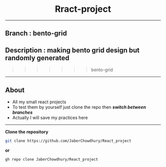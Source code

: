 <h1 align="center">Rract-project</h1>
<hr />

## Branch : bento-grid

## Description : making bento grid design but randomly generated

> > > > > > > bento-grid

<hr />

## About

- All my small react projects
- To test them by yourself just clone the repo then **_switch between branches_**
- Actually I will save my practices here

<hr />

**Clone the repository**

```bash
git clone https://github.com/JaberChowdhury/React_project
```

**or**

```bash
gh repo clone JaberChowdhury/React_project
```
